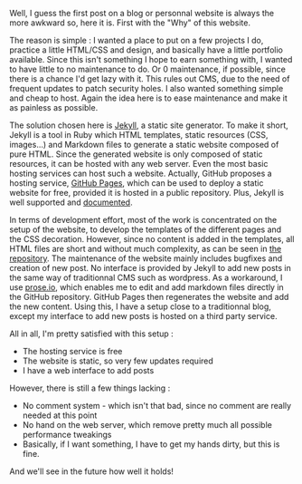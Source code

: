 Well, I guess the first post on a blog or personnal website is always the more awkward so, here it is. First with the "Why" of this website.

The reason is simple : I wanted a place to put on a few projects I do, practice a little HTML/CSS and design, and basically have a little portfolio available. Since this isn't something I hope to earn something with, I wanted to have little to no maintenance to do. Or 0 maintenance, if possible, since there is a chance I'd get lazy with it. This rules out CMS, due to the need of frequent updates to patch security holes. I also wanted something simple and cheap to host. Again the idea here is to ease maintenance and make it as painless as possible.

The solution chosen here is [Jekyll](https://jekyllrb.com/), a static site generator. To make it short, Jekyll is a tool in Ruby which HTML templates, static resources (CSS, images...) and Markdown files to generate a static website composed of pure HTML. Since the generated website is only composed of static resources, it can be hosted with any web server. Even the most basic hosting services can host such a website. Actually, GitHub proposes a hosting service, [GitHub Pages](https://pages.github.com/), which can be used to deploy a static website for free, provided it is hosted in a public repository. Plus, Jekyll is well supported and [documented](https://help.github.com/articles/using-jekyll-as-a-static-site-generator-with-github-pages/).

In terms of development effort, most of the work is concentrated on the setup of the website, to develop the templates of the different pages and the CSS decoration. However, since no content is added in the templates, all HTML files are short and without much complexity, as can be seen in [the repository](https://github.com/P-D-G/P-D-G.github.io). The maintenance of the website mainly includes bugfixes and creation of new post. No interface is provided by Jekyll to add new posts in the same way of traditionnal CMS such as wordpress. As a workaround, I use [prose.io](http://prose.io), which enables me to edit and add markdown files directly in the GitHub repository. GitHub Pages then regenerates the website and add the new content. Using this, I have a setup close to a traditionnal blog, except my interface to add new posts is hosted on a third party service.

All in all, I'm pretty satisfied with this setup :

* The hosting service is free
* The website is static, so very few updates required
* I have a web interface to add posts

However, there is still a few things lacking :

* No comment system - which isn't that bad, since no comment are really needed at this point
* No hand on the web server, which remove pretty much all possible performance tweakings
* Basically, if I want something, I have to get my hands dirty, but this is fine.

And we'll see in the future how well it holds!